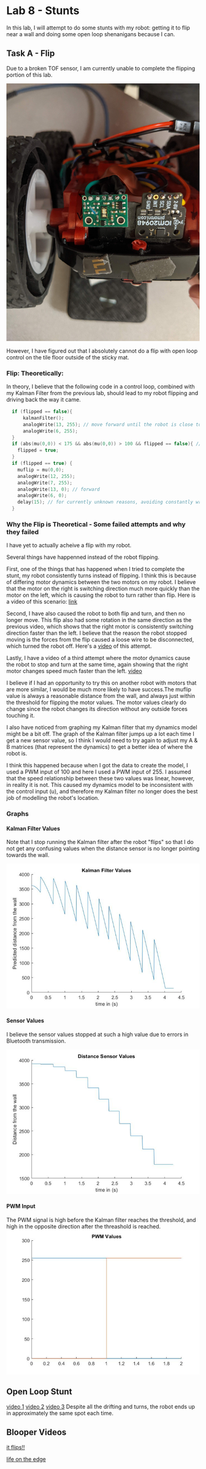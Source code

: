 # Lab 8 - Stunts

In this lab, I will attempt to do some stunts with my robot: getting it to flip near a wall and doing some open loop shenanigans because I can.

## Task A - Flip
Due to a broken TOF sensor, I am currently unable to complete the flipping portion of this lab.

![icri](../images/brokentof.jpg)

However, I have figured out that I absolutely cannot do a flip with open loop control on the tile floor outside of the sticky mat.

### Flip: Theoretically:
In theory, I believe that the following code in a control loop, combined with my Kalman Filter from the previous lab, should lead to my robot flipping and driving back the way it came.
```cpp
  if (flipped == false){
      kalmanFilter();
      analogWrite(13, 255); // move forward until the robot is close to the wall
      analogWrite(6, 255);
  }
  if (abs(mu(0,0)) < 175 && abs(mu(0,0)) > 100 && flipped == false){ // only flip "flipped" to true once, when the robot is close to the wall
    flipped = true;
  }
  if (flipped == true) {
    muflip = mu(0,0);
    analogWrite(12, 255);
    analogWrite(7, 255);
    analogWrite(13, 0); // forward
    analogWrite(6, 0);
    delay(15); // for currently unknown reasons, avoiding constantly writing new motor values seems to help my motors function correctly
  }
```

### Why the Flip is Theoretical - Some failed attempts and why they failed
I have yet to actually acheive a flip with my robot. 

Several things have happenned instead of the robot flipping.

First, one of the things that has happened when I tried to complete the stunt, my robot consistently turns instead of flipping. I think this is because of differing motor dynamics between the two motors on my robot. I believe that the motor on the right is switching direction much more quickly than the motor on the left, which is causing the robot to turn rather than flip. Here is a video of this scenario: [link](https://photos.app.goo.gl/cYdUd3oKfU1bagFC6)

Second, I have also caused the robot to both flip and turn, and then no longer move. This flip also had some rotation in the same direction as the previous video, which shows that the right motor is consistently switching direction faster than the left. I believe that the reason the robot stopped moving is the forces from the flip caused a loose wire to be disconnected, which turned the robot off. Here's a [video](https://photos.app.goo.gl/iDkSEkSc6oeF5tuaA) of this attempt.

Lastly, I have a video of a third attempt where the motor dynamics cause the robot to stop and turn at the same time, again showing that the right motor changes speed much faster than the left. [video](https://photos.app.goo.gl/3DxHJCs13oG2afMi9)

I believe if I had an opportunity to try this on another robot with motors that are more similar, I would be much more likely to have success.The muflip value is always a reasonable distance from the wall, and always just within the threshold for flipping the motor values. The motor values clearly do change since the robot changes its direction without any outside forces touching it.

I also have noticed from graphing my Kalman filter that my dynamics model might be a bit off. The graph of the Kalman filter jumps up a lot each time I get a new sensor value, so I think I would need to try again to adjust my A & B matrices (that represent the dynamics) to get a better idea of where the robot is.

I think this happened because when I got the data to create the model, I used a PWM input of 100 and here I used a PWM input of 255. I assumed that the speed relationship between these two values was linear, however, in reality it is not. This caused my dynamics model to be inconsistent with the control input (u), and therefore my Kalman filter no longer does the best job of modelling the robot's location.

### Graphs
#### Kalman Filter Values
Note that I stop running the Kalman filter after the robot "flips" so that I do not get any confusing values when the distance sensor is no longer pointing towards the wall.

![kf](../lab8/lab8_kf.jpg)

#### Sensor Values
I believe the sensor values stopped at such a high value due to errors in Bluetooth transmission.

![dist](../lab8/lab8_distance.jpg)

#### PWM Input
The PWM signal is high before the Kalman filter reaches the threshold, and high in the opposite direction after the threashold is reached.
![pwm](../lab8/lab8_pwm.jpg)

## Open Loop Stunt
[video 1](https://photos.app.goo.gl/m6nehSgzofdabECC9)
[video 2](https://photos.app.goo.gl/dF26o3prUiyg4TmT7)
[video 3](https://photos.app.goo.gl/EoGe5DcBscHbzFTU8)
Despite all the drifting and turns, the robot ends up in approximately the same spot each time.

## Blooper Videos
[it flips!!](https://photos.app.goo.gl/GfRHqqUpcPGycWCg7)


[life on the edge](https://photos.app.goo.gl/MQZ21gRPkQjnVQ5D8)